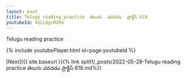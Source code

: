 ```yaml
---
layout: post
title: Telugu reading practice  తెలుగు  చదవడం  ప్రాక్టీస్ 619
youtubeId: 4SLLDgcR2R4
---
```

 
 
Telugu reading practice
 
 
 
 
 


{% include youtubePlayer.html id=page.youtubeId %}
 
[Next]({{ site.baseurl }}{% link  split1/_posts/2022-05-28-Telugu reading practice  తెలుగు  చదవడం  ప్రాక్టీస్ 618.md%})
 

